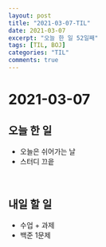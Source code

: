 ```yaml
---
layout: post
title: "2021-03-07-TIL"
date: 2021-03-07
excerpt: "오늘 한 일 52일째"
tags: [TIL, BOJ]
categories: "TIL"
comments: true
---
```


# 2021-03-07

## 오늘 한 일    
- 오늘은 쉬어가는 날
- 스터디 끄읕
<br>

## 내일 할 일
- 수업 + 과제
- 백준 1문제